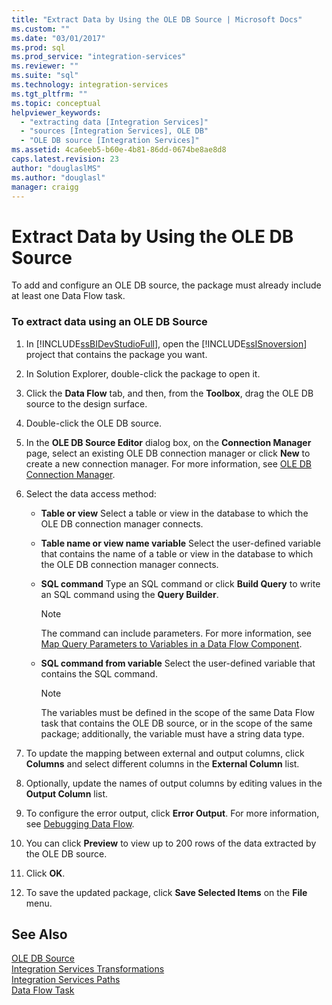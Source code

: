 ```yaml
---
title: "Extract Data by Using the OLE DB Source | Microsoft Docs"
ms.custom: ""
ms.date: "03/01/2017"
ms.prod: sql
ms.prod_service: "integration-services"
ms.reviewer: ""
ms.suite: "sql"
ms.technology: integration-services
ms.tgt_pltfrm: ""
ms.topic: conceptual
helpviewer_keywords: 
  - "extracting data [Integration Services]"
  - "sources [Integration Services], OLE DB"
  - "OLE DB source [Integration Services]"
ms.assetid: 4ca6eeb5-b60e-4b81-86dd-0674be8ae8d8
caps.latest.revision: 23
author: "douglaslMS"
ms.author: "douglasl"
manager: craigg
---
```

# Extract Data by Using the OLE DB Source
  To add and configure an OLE DB source, the package must already include at least one Data Flow task.  
  
### To extract data using an OLE DB Source  
  
1.  In [!INCLUDE[ssBIDevStudioFull](../../includes/ssbidevstudiofull-md.md)], open the [!INCLUDE[ssISnoversion](../../includes/ssisnoversion-md.md)] project that contains the package you want.  
  
2.  In Solution Explorer, double-click the package to open it.  
  
3.  Click the **Data Flow** tab, and then, from the **Toolbox**, drag the OLE DB source to the design surface.  
  
4.  Double-click the OLE DB source.  
  
5.  In the **OLE DB Source Editor** dialog box, on the **Connection Manager** page, select an existing OLE DB connection manager or click **New** to create a new connection manager. For more information, see [OLE DB Connection Manager](../../integration-services/connection-manager/ole-db-connection-manager.md).  
  
6.  Select the data access method:  
  
    -   **Table or view** Select a table or view in the database to which the OLE DB connection manager connects.  
  
    -   **Table name or view name variable** Select the user-defined variable that contains the name of a table or view in the database to which the OLE DB connection manager connects.  
  
    -   **SQL command** Type an SQL command or click **Build Query** to write an SQL command using the **Query Builder**.  
  
        > [!NOTE]  
        >  The command can include parameters. For more information, see [Map Query Parameters to Variables in a Data Flow Component](../../integration-services/data-flow/map-query-parameters-to-variables-in-a-data-flow-component.md).  
  
    -   **SQL command from variable** Select the user-defined variable that contains the SQL command.  
  
        > [!NOTE]  
        >  The variables must be defined in the scope of the same Data Flow task that contains the OLE DB source, or in the scope of the same package; additionally, the variable must have a string data type.  
  
7.  To update the mapping between external and output columns, click **Columns** and select different columns in the **External Column** list.  
  
8.  Optionally, update the names of output columns by editing values in the **Output Column** list.  
  
9. To configure the error output, click **Error Output**. For more information, see [Debugging Data Flow](../../integration-services/troubleshooting/debugging-data-flow.md).  
  
10. You can click **Preview** to view up to 200 rows of the data extracted by the OLE DB source.  
  
11. Click **OK**.  
  
12. To save the updated package, click **Save Selected Items** on the **File** menu.  
  
## See Also  
 [OLE DB Source](../../integration-services/data-flow/ole-db-source.md)   
 [Integration Services Transformations](../../integration-services/data-flow/transformations/integration-services-transformations.md)   
 [Integration Services Paths](../../integration-services/data-flow/integration-services-paths.md)   
 [Data Flow Task](../../integration-services/control-flow/data-flow-task.md)  
  
  
